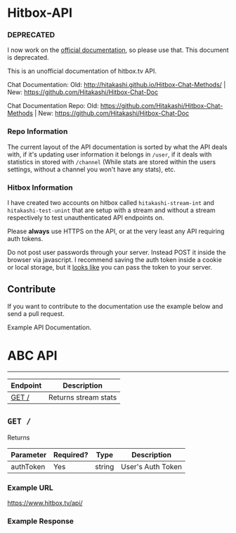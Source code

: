 Hitbox-API
==========

### DEPRECATED

I now work on the [official documentation](http://developers.hitbox.tv/), so please use that. This document is deprecated.

This is an unofficial documentation of hitbox.tv API. 

Chat Documentation: Old: http://hitakashi.github.io/Hitbox-Chat-Methods/ | New: https://github.com/Hitakashi/Hitbox-Chat-Doc

Chat Documentation Repo: Old: https://github.com/Hitakashi/Hitbox-Chat-Methods | New: https://github.com/Hitakashi/Hitbox-Chat-Doc

### Repo Information

The current layout of the API documentation is sorted by what the API deals with, if it's updating user information it belongs in `/user`, if it deals with statistics in stored with `/channel` (While stats are stored within the users settings, without a channel you won't have any stats), etc.



### Hitbox Information

I have created two accounts on hitbox called `hitakashi-stream-int` and `hitakashi-test-unint` that are setup with a stream and without a stream respectively to test unauthenticated API endpoints on.

Please **always** use HTTPS on the API, or at the very least any API requiring auth tokens.

Do not post user passwords through your server. Instead POST it inside the browser via javascript. I recommend saving the auth token inside a cookie or local storage, but it [looks like](https://www.reddit.com/r/hitbox/comments/2flgvy/tnotifier_beta_has_begun/ckai8z6) you can pass the token to your server.

## Contribute

If you want to contribute to the documentation use the example below and send a pull request.

Example API Documentation.

# ABC API
***


| Endpoint | Description |
| ---- | --------------- |
| [GET /](/.md#get-) | Returns stream stats |

## `GET /`

Returns

| Parameter | Required? | Type | Description |
| --- | --- | --- | --- |
| authToken | Yes | string | User's Auth Token |

### Example URL

https://www.hitbox.tv/api/

### Example Response 

```javascript

```
